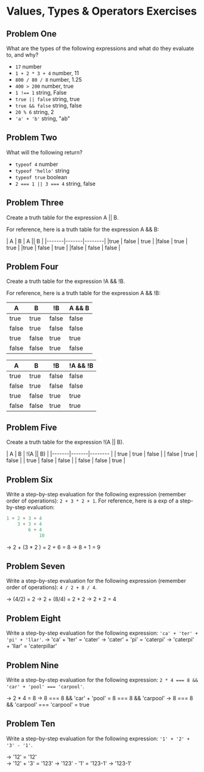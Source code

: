 # Values, Types & Operators Exercises

## Problem One

What are the types of the following expressions and what do they evaluate to, and why?

* `17`
number
* `1 + 2 * 3 + 4`
number, 11
* `800 / 80 / 8`
number, 1.25
* `400 > 200`
number, true
* `1 !== 1`
string, False
* `true || false`
string, true
* `true && false`
string, false
* `20 % 6`
string, 2 
* `'a' + 'b'`
string, "ab"

## Problem Two

What will the following return?

* `typeof 4`
number
*  `typeof 'hello'`
string
*  `typeof true`
boolean
* `2 === 1 || 3 === 4`
string, false


## Problem Three

Create a truth table for the expression A || B.

For reference, here is a truth table for the expression A && B:



|   A   |   B   | A || B | 
|-------|-------|--------|
|true   | false | true  |
|false  | true  | true  |
|true   | false | true  |
|false  | false | false | 


## Problem Four

Create a truth table for the expression !A && !B.

For reference, here is a truth table for the expression A && !B:



|   A   |   B   |   !B   | A && B | 
|-------|-------|--------|--------|
| true  | true  | false  | false |
| false | true  | false  | false |
| true  | false | true   | true  |
| false | false |  true  | false | 

|   A   |   B   |   !B   | !A && !B | 
|-------|-------|--------|--------|
| true  | true  | false  |  false |
| false | true  | false  | false |
| true  | false | true   | true  |
| false | false |  true  | true | 

## Problem Five

Create a truth table for the expression !(A || B).

|   A   |   B   | !(A || B) | 
|-------|-------|--------   |
| true  | true  | false  |
| false | true  | false |
| true  | false | false |
| false | false | true | 

## Problem Six

Write a step-by-step evaluation for the following expression (remember order of operations): `2 + 3 * 2 + 1`.
  For reference, here is a exp of a step-by-step evaluation: 
  ```js
  1 + 2 + 3 + 4  
      3 + 3 + 4
          6 + 4
              10
  ```
-> 2 + (3 * 2 ) = 2 + 6 = 8
-> 8 + 1 = 9
  
 ## Problem Seven
 
 Write a step-by-step evaluation for the following expression (remember order of operations): `4 / 2 + 8 / 4`.

 -> (4/2) = 2
 -> 2 + (8/4) = 2 + 2
 -> 2 + 2 = 4

 
 ## Problem Eight
 
 Write a step-by-step evaluation for the following expression: `'ca' + 'ter' + 'pi' + 'llar'`.
 -> 'ca' + 'ter' = 'cater'
 -> 'cater' + 'pi' = 'caterpi'
 -> 'caterpi' + 'llar' = 'caterpillar'
 ## Problem Nine
 
 Write a step-by-step evaluation for the following expression: `2 * 4 === 8 && 'car' + 'pool' === 'carpool'`.
 
-> 2 * 4 = 8
-> 8 === 8 && 'car' + 'pool' = 8 === 8 && 'carpool'
-> 8 === 8 && 'carpool' === 'carpool' = true

 ## Problem Ten
 
  Write a step-by-step evaluation for the following expression: `'1' + '2' + '3' - '1'`.

  -> '12' = '12'  
  -> '12' + '3' = '123'
  -> '123' - '1' = '123-1'
  -> '123-1'
